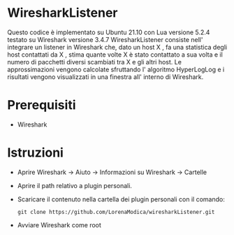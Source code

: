 # WiresharkListener
Questo codice è implementato su Ubuntu 21.10 con Lua versione 5.2.4 testato su Wireshark versione 3.4.7 
WiresharkListener consiste nell' integrare un listener in Wireshark che, dato un host X , fa una statistica degli host contattati da X , stima quante volte X è stato contattato a sua volta e il numero di pacchetti diversi scambiati tra X e gli altri host.
Le approssimazioni vengono calcolate sfruttando l' algoritmo HyperLogLog e i risultati vengono visualizzati in una finestra all' interno di Wireshark.

# Prerequisiti

* Wireshark

# Istruzioni

* Aprire Wireshark -> Aiuto -> Informazioni su Wireshark -> Cartelle
* Aprire il path relativo a plugin personali.
* Scaricare il contenuto nella cartella dei plugin personali con il comando: 
  
  ```
  git clone https://github.com/LorenaModica/wiresharkListener.git
  
  ```
* Avviare Wireshark come root

